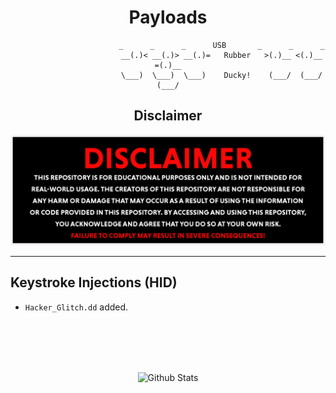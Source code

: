 <div align="center">

# Payloads
```
                        _      _      _      USB       _      _      _
                        __(.)< __(.)> __(.)=   Rubber   >(.)__ <(.)__ =(.)__
                        \___)  \___)  \___)    Ducky!    (___/  (___/  (___/
```

</div>

<div align="center">
    <h2>Disclaimer</h2>
    <img src="/img/disclaimer.png" style="width: 700px; height: auto;" >
    <br>
</div>

------

## Keystroke Injections (HID)
- `Hacker_Glitch.dd` added.


</br>
</br>
</br>
</br>




<p align="center">
        <img src="https://raw.githubusercontent.com/bornmay/bornmay/Update/svg/Bottom.svg" alt="Github Stats" />
</p>
